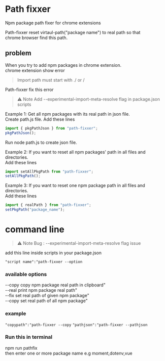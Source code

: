 # Path fixxer

Npm package path fixer for chrome extensions

Path-fixxer reset virtaul-path("package name") to real path so that \
 chrome browser find this path.

## problem

When you try to add npm packages in chrome extension. \
chrome extension show error

> Import path must start with ./ or /

Path-fixxer fix this error

> ⚠️ Note
> Add --experimental-import-meta-resolve flag in package.json scripts

Example 1:
Get all npm packages with its real path in json file.\
Create path.js file. Add these lines

```js
import { pkgPathJson } from "path-fixxer";
pkgPathJson();
```

Run node path.js to create json file.

Example 2:
If you want to reset all npm packages' path in all files and directories.\
Add these lines

```js
import setAllPkgPath from "path-fixxer";
setAllPkgPath();
```

Example 3:
If you want to reset one npm package path in all files and directories.\
Add these lines

```js
import { realPath } from "path-fixxer";
setPkgPath("package_name");
```

# command line

> ⚠️ Note
> Bug : --experimental-import-meta-resolve flag issue

add this line inside scripts in your package.json

`"script name":"path-fixxer --option`

### available options

--copy copy npm package real path in clipboard"\
--real print npm package real path"\
--fix set real path of given npm package"\
--copy set real path of all npm package"

### example

`"copypath":"path-fixxer --copy`
`"pathjson":"path-fixxer --pathjson`

### Run this in terminal

npm run pathfix \
then enter one or more package name
e.g moment,dotenv,vue
